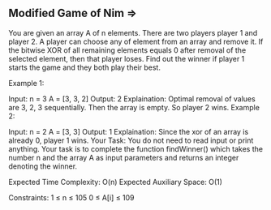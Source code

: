 Modified Game of Nim  =>
---------------------


You are given an array A of n elements. There are two players player 1 and player 2.
A player can choose any of element from an array and remove it. If the bitwise XOR of all remaining elements equals 0 after removal of the selected element, then that player loses. Find out the winner if player 1 starts the game and they both play their best. 

Example 1:

Input: 
n = 3
A = [3, 3, 2]
Output: 
2
Explaination: 
Optimal removal of values are 3, 2, 3 sequentially. Then the array is empty. So player 2 wins.
Example 2:

Input: 
n = 2
A = [3, 3]
Output: 
1
Explaination: 
Since the xor of an array is already 0, player 1 wins.
Your Task:
You do not need to read input or print anything. Your task is to complete the function findWinner() which takes the number n and the array A as input parameters and returns an integer denoting the winner.

Expected Time Complexity: O(n)
Expected Auxiliary Space: O(1)

Constraints:
1 ≤ n ≤ 105
0 ≤ A[i] ≤ 109

